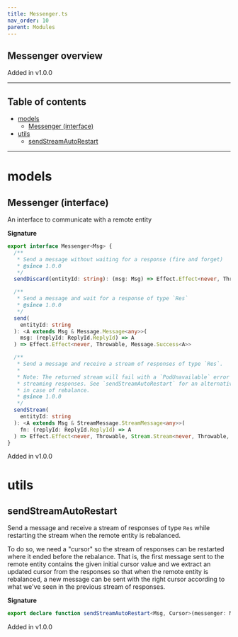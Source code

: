 ```yaml
---
title: Messenger.ts
nav_order: 10
parent: Modules
---
```


## Messenger overview

Added in v1.0.0

---

<h2 class="text-delta">Table of contents</h2>

- [models](#models)
  - [Messenger (interface)](#messenger-interface)
- [utils](#utils)
  - [sendStreamAutoRestart](#sendstreamautorestart)

---

# models

## Messenger (interface)

An interface to communicate with a remote entity

**Signature**

```ts
export interface Messenger<Msg> {
  /**
   * Send a message without waiting for a response (fire and forget)
   * @since 1.0.0
   */
  sendDiscard(entityId: string): (msg: Msg) => Effect.Effect<never, Throwable, void>

  /**
   * Send a message and wait for a response of type `Res`
   * @since 1.0.0
   */
  send(
    entityId: string
  ): <A extends Msg & Message.Message<any>>(
    msg: (replyId: ReplyId.ReplyId) => A
  ) => Effect.Effect<never, Throwable, Message.Success<A>>

  /**
   * Send a message and receive a stream of responses of type `Res`.
   *
   * Note: The returned stream will fail with a `PodUnavailable` error if the remote entity is rebalanced while
   * streaming responses. See `sendStreamAutoRestart` for an alternative that will automatically restart the stream
   * in case of rebalance.
   * @since 1.0.0
   */
  sendStream(
    entityId: string
  ): <A extends Msg & StreamMessage.StreamMessage<any>>(
    fn: (replyId: ReplyId.ReplyId) => A
  ) => Effect.Effect<never, Throwable, Stream.Stream<never, Throwable, StreamMessage.Success<A>>>
}
```

Added in v1.0.0

# utils

## sendStreamAutoRestart

Send a message and receive a stream of responses of type `Res` while restarting the stream when the remote entity
is rebalanced.

To do so, we need a "cursor" so the stream of responses can be restarted where it ended before the rebalance. That
is, the first message sent to the remote entity contains the given initial cursor value and we extract an updated
cursor from the responses so that when the remote entity is rebalanced, a new message can be sent with the right
cursor according to what we've seen in the previous stream of responses.

**Signature**

```ts
export declare function sendStreamAutoRestart<Msg, Cursor>(messenger: Messenger<Msg>, entityId: string, cursor: Cursor)
```

Added in v1.0.0

